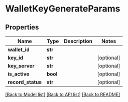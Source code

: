 # WalletKeyGenerateParams

## Properties
Name | Type | Description | Notes
------------ | ------------- | ------------- | -------------
**wallet_id** | **str** |  | 
**key_id** | **str** |  | [optional] 
**key_server** | **str** |  | [optional] 
**is_active** | **bool** |  | [optional] 
**record_status** | **str** |  | [optional] 

[[Back to Model list]](../README.md#documentation-for-models) [[Back to API list]](../README.md#documentation-for-api-endpoints) [[Back to README]](../README.md)


